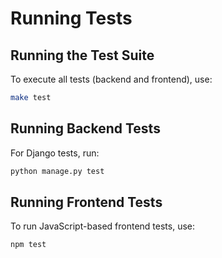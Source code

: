 # Running Tests

## Running the Test Suite

To execute all tests (backend and frontend), use:

```sh
make test
```

## Running Backend Tests

For Django tests, run:

```sh
python manage.py test
```

## Running Frontend Tests

To run JavaScript-based frontend tests, use:

```sh
npm test
```
